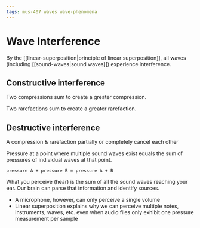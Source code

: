 ```yaml
---
tags: mus-407 waves wave-phenomena
---
```


# Wave Interference

By the [[linear-superposition|principle of linear superposition]], all waves (including [[sound-waves|sound waves]]) experience interference.

## Constructive interference

Two compressions sum to create a greater compression.

Two rarefactions sum to create a greater rarefaction.

## Destructive interference

A compression & rarefaction partially or completely cancel each other

Pressure at a point where multiple sound waves exist equals the sum of pressures of individual waves at that point.

`pressure A + pressure B = pressure A + B`

What you perceive (hear) is the sum of all the sound waves reaching your ear. Our brain can parse that information and identify sources.

- A microphone, however, can only perceive a single volume
- Linear superposition explains why we can perceive multiple notes, instruments, waves, etc. even when audio files only exhibit one pressure measurement per sample
